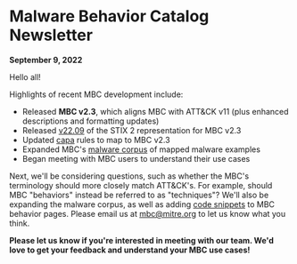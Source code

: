 # <a name="faq"></a>Malware Behavior Catalog Newsletter # 
**September 9, 2022**

Hello all!

Highlights of recent MBC development include:

* Released **MBC v2.3**, which aligns MBC with ATT&CK v11 (plus enhanced descriptions and formatting updates)
* Released [v22.09](https://github.com/MBCProject/mbc-stix2/tree/v22.09) of the STIX 2 representation for MBC v2.3
* Updated [capa](https://github.com/fireeye/capa) rules to map to MBC v2.3
* Expanded MBC's [malware corpus](../../xample-malware/README.md) of mapped malware examples
* Began meeting with MBC users to understand their use cases

Next, we'll be considering questions, such as whether the MBC's terminology should more closely match ATT&CK's. For example, should MBC "behaviors" instead be referred to as "techniques"? We'll also be expanding the malware corpus, as well as adding [code snippets](../../anti-behavioral-analysis/sandbox-detection.md/#snippet) to MBC behavior pages. Please email us at mbc@mitre.org to let us know what you think. 

**Please let us know if you're interested in meeting with our team. We'd love to get your feedback and understand your MBC use cases!**